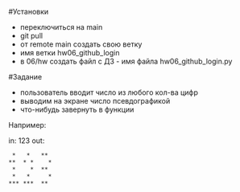 #Установки
- переключиться на main
- git pull
- от remote main создать свою ветку 
- имя ветки hw06_github_login
- в 06/hw создать файл с ДЗ - имя файла hw06_github_login.py

#Задание
- пользователь вводит число из любого кол-ва цифр
- выводим на экране число псевдографикой
- что-нибудь завернуть в функции

Например:

in: 123
out:
```
 *   *   **
**  * *    *
 *    *  **
 *   *     *
*** ***  **
```
